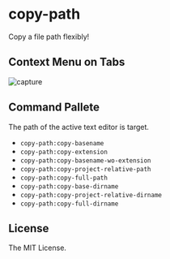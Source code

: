 # copy-path

Copy a file path flexibly!

## Context Menu on Tabs

![capture](https://raw.githubusercontent.com/s-shin/atom-copy-path/master/capture.png)

## Command Pallete

The path of the active text editor is target.

* `copy-path:copy-basename`
* `copy-path:copy-extension`
* `copy-path:copy-basename-wo-extension`
* `copy-path:copy-project-relative-path`
* `copy-path:copy-full-path`
* `copy-path:copy-base-dirname`
* `copy-path:copy-project-relative-dirname`
* `copy-path:copy-full-dirname`

## License

The MIT License.
